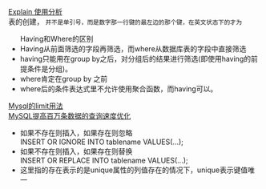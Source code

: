 <a href="https://segmentfault.com/a/1190000008131735">Explain 使用分析</a></br>
表的创建， ` 并不是单引号，而是数字那一行键的最左边的那个键，在英文状态下的才为 `</br>

<ul>Having和Where的区别
<li>Having从前面筛选的字段再筛选，而where从数据库表的字段中直接筛选
<li>having只能用在group by之后，对分组后的结果进行筛选(即使用having的前提条件是分组)。
<li>where肯定在group by 之前
<li>where后的条件表达式里不允许使用聚合函数，而having可以。
</ul>
<a href="https://qimo601.iteye.com/blog/1634748">Mysql的limit用法</a></br>
<a href="https://my.oschina.net/xsh1208/blog/496254">MySQL提高百万条数据的查询速度优化</a></br>
<ul>
<li>如果不存在则插入，如果存在则忽略</br>
INSERT OR IGNORE INTO tablename VALUES(...);
<li>如果不存在则插入，如果存在则替换</br>
INSERT OR REPLACE INTO tablename VALUES(...);
<li>这里指的存在表示的是unique属性的列值存在的情况下，unique表示键值唯一
</ul>
